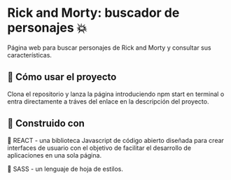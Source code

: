 # Rick and Morty: buscador de personajes :collision:
Página web para buscar personajes de Rick and Morty y consultar sus características.

## 📝 Cómo usar el proyecto
Clona el repositorio y lanza la página introduciendo npm start en terminal o entra directamente a tráves del enlace en la descripción del proyecto.

## :wrench: Construido con 
:link: REACT - una biblioteca Javascript de código abierto diseñada para crear interfaces de usuario con el objetivo de facilitar el desarrollo de aplicaciones en una sola página.

:link: SASS - un lenguaje de hoja de estilos.

